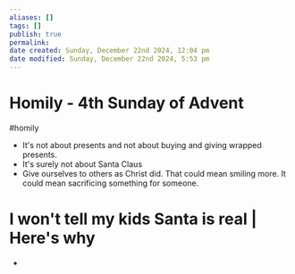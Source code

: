 ```yaml
---
aliases: []
tags: []
publish: true
permalink:
date created: Sunday, December 22nd 2024, 12:04 pm
date modified: Sunday, December 22nd 2024, 5:53 pm
---
```


# Homily - 4th Sunday of Advent

#homily

- It's not about presents and not about buying and giving wrapped presents. 
- It's surely not about Santa Claus
- Give ourselves to others as Christ did.  That could mean smiling more.  It could mean sacrificing something for someone.

# I won't tell my kids Santa is real | Here's why

- 